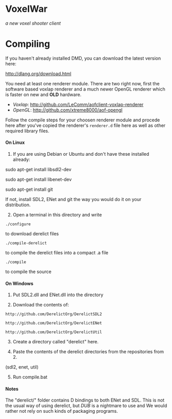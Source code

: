 # VoxelWar
*a new voxel shooter client*

# Compiling

If you haven't already installed DMD, you can download the latest version here:

http://dlang.org/download.html

You need at least one renderer module.
There are two right now, first the software based voxlap renderer and a much newer OpenGL renderer which is faster on new and **OLD** hardware.
- *Voxlap*: http://github.com/LeComm/aofclient-voxlap-renderer
- *OpenGL*: http://github.com/xtreme8000/aof-opengl

Follow the compile steps for your choosen renderer module and procede here after you've copied the renderer's ```renderer.d``` file here as well as other required library files.

#### On Linux
1. If you are using Debian or Ubuntu and don't have these installed already:

sudo apt-get install libsdl2-dev

sudo apt-get install libenet-dev

sudo apt-get install git

If not, install SDL2, ENet and git the way you would do it on your distribution.

2. Open a terminal in this directory and write

```./configure```

to download derelict files

```./compile-derelict```

to compile the derelict files into a compact .a file

```./compile```

to compile the source


#### On Windows

1. Put SDL2.dll and ENet.dll into the directory

2. Download the contents of:

```http://github.com/DerelictOrg/DerelictSDL2```

```http://github.com/DerelictOrg/DerelictENet```

```http://github.com/DerelictOrg/DerelictUtil```

3. Create a directory called "derelict" here.

4. Paste the contents of the derelict directories from the repositories from 2.

(sdl2, enet, util)

5. Run compile.bat


#### Notes

The "derelict/" folder contains D bindings to both ENet and SDL. This is not the usual way of using derelict, but *DUB* is a nightmare to use and We would rather not rely on such kinds of packaging programs.